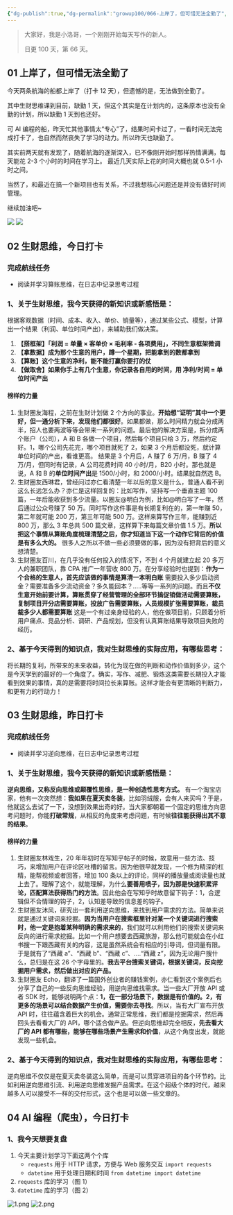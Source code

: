 ```yaml
---
{"dg-publish":true,"dg-permalink":"growup100/066-上岸了，但可惜无法全勤了","permalink":"/growup100/066-上岸了，但可惜无法全勤了/","tags":["小洛哥成长笔记"],"noteIcon":"1","created":"2024-06-25","updated":"2024-06-25"}
---
```



> 大家好，我是小洛哥，一个刚刚开始每天写作的新人。
> 
> 日更 100 天，第 66 天。

## 01 上岸了，但可惜无法全勤了

今天两条航海的船都上岸了（打卡 12 天），但遗憾的是，无法做到全勤了。

其中生财思维课到目前，缺勤 1 天，但这个其实是在计划内的，这条原本也没有全勤的计划，所以缺勤 1 天到也还好。

可 AI 编程的船，昨天忙其他事情太“专心”了，结果时间卡过了，一看时间无法完成打卡了，也自然而然丧失了学习的动力。所以昨天也缺勤了。

其实前两天就有发现了，随着航海的逐渐深入，已不像刚开始时那样热情满满，每天能花 2-3 个小时的时间在学习上。 最近几天实际上花的时间大概也就 0.5-1 小时之间。

当然了，和最近在搞一个新项目也有关系，不过我想核心问题还是并没有做好时间管理。

继续加油吧~

![](http://img.xlg.life/images%2F2024%2F06%2F25%2F%E4%B8%8B%E8%BD%BD%20-1--ed063892a73b8d2a1004fc09d770c6ed.jpg)
![](http://img.xlg.life/images%2F2024%2F06%2F25%2F%E4%B8%8B%E8%BD%BD-ce98d86aa564b47cdfd84f2c170f42f8.jpg)

## 02 生财思维，今日打卡

### 完成航线任务

- 阅读并学习算账思维，在日志中记录思考过程

### 1、关于生财思维，我今天获得的新知识或新感悟是：

根据客观数据（时间、成本、收入、单价、销量等），通过某些公式、模型，计算出一个结果（利润、单位时间产出），来辅助我们做决策。

1. **【搭框架】「利润 = 单量 × 客单价 × 毛利率 - 各项费用」，不同生意框架微调**
2. **【拿数据】成为那个生意的用户，蹲一个星期，把能拿到的数都拿到**
3. **【算账】这个生意的净利，能不能打赢你要打的仗**
4. **【做取舍】如果你手上有几个生意，你记录各自用的时间，用 净利/时间 = 单位时间产出**

#### 榜样的力量

1. 生财圈友海程，之前在生财计划做 2 个方向的事业。**开始想“证明”其中一个更好，但一通分析下来，发现他们都很好**。如果都做，那么时间精力就会分成两半，招人也要两波等等会带来一系列的问题。最后他的解决方案是，拆分成两个账户（公司），A 和 B 各做一个项目，然后每个项目只给 3 万，然后约定好。1，哪个公司先花完，哪个项目就死了 2，如果 3 个月后都没死，就计算单位时间的产出，看谁更高。 结果是 3 个月后，A 赚了 6 万/月，B 赚了 4 万/月，但同时有记录，A 公司花费时间 40 小时/月，B20 小时。那也就是说，A 和 B 的**单位时间产出**是 1500/小时，和 2000/小时。结果就自然选 B。
2. 生财圈友西琳君，曾经问过亦仁看清楚一年以后的意义是什么，普通人看不到这么长远怎么办？亦仁是这样回复的：比如写作，坚持写一个垂直主题 100 篇，一年后能收获到多少流量。以圈友@明白为例，比如@明白写了一年，然后通过公众号赚了 50 万。同时写作这件事是有长期复利在的，第一年赚 50，第二年就可能 200 万，第三年可能 500 万。这样来算写作三年，能赚到近 800 万，那么 3 年总共 500 篇文章，这样算下来每篇文章价值 1.5 万。**所以把这个事情从算账角度梳理清楚之后，你才知道当下这一个动作它背后的价值是有多么大的。** 很多人之所以不做一些必须要做的事，因为没有把背后的意义想清楚。
3. 生财圈友百川，在几乎没有任何投入的情况下，不到 4 个月就建立起 20 多万人的兼职团队，靠 CPA 推广一年营收 800 万。在分享经验时也提到：**作为一个合格的生意人，首先应该做的事情是算清一本明白账** 需要投入多少启动资金？需要准备多少流动资金？多久能回本？.....等等一系列的问题。而且**不仅生意开始前要计算，算账贯穿了经营管理的全部环节搞促销做活动需要算账，复制项目开分店需要算账，投放广告需要算账，人员规模扩张需要算账，裁员裁多少人都需要算账** 这是一个有过亲身经验的人，他在做项目前，只顾着分析用户痛点、竞品分析、调研、产品规划，但没有认真算账结果导致项目失败的经历。

### 2、基于今天得到的知识点，我对生财思维的实际应用，有哪些思考：

将长期的复利，所带来的未来收益，转化为现在做的判断和动作价值到多少，这个是今天学到的最好的一个角度了。确实，写作、减肥、锻炼这类需要长期投入才能看到效果的事情，真的是需要将时间拉长来算账。这样才能会有更清晰的判断力，和更有力的行动力！

## 03 生财思维，昨日打卡

### 完成航线任务

- 阅读并学习逆向思维，在日志中记录思考过程

### 1、关于生财思维，我今天获得的新知识或新感悟是：

**逆向思维，又称反向思维或颠覆性思维，是一种创造性思考方式。** 有一个淘宝店家，他有一次突然想：**我如果在夏天卖冬装**，比如羽绒服，会有人来买吗？于是，他就这么去试了一下，没想到效果出奇的好。当大家都朝着一个固定的思维方向思考问题时，你能**打破常规**，从相反的角度来考虑问题，有时候**往往能获得出其不意的结果**。

#### 榜样的力量

1. 生财圈友林戏生，20 年年初时在写知乎帖子的时候，故意用一些方法、技巧，来增加用户在评论区吐槽的留言。因为他很早就发现，一个修为精深的杠精，能帮视频或者回答，增加 100 条以上的评论，同样的播放量或阅读量也就上去了。理解了这个，就能理解，为什么**要善用喷子，因为那是快速积累评论，匹配算法获得热门的方法**。因此他会在写知乎时故意留下钩子：1，合逻辑但不合情理的钩子，2，认知差导致的信息差的钩子。
2. 生财圈友沐风，研究出一套利用逆向思维，来找到用户需求的方法。简单来说就是通过关键词来挖掘。**因为当用户在搜索框里针对某一个关键词进行搜索时，他一定是抱着某种明确的需求来的**，我们就可以利用他们的搜索关键词来反向的进行需求挖掘。比如一个用户想要去西藏旅游，那么他可能就会在小红书搜一下跟西藏有关的内容，这是虽然系统会有相应的引导词，但词量有限。于是就有了“西藏 a”、“西藏 b”、“西藏 c”、....“西藏 z”，因为无论用户搜什么，总归是在这 26 个字母里的。**我去平台搜索关键词，根据关键词，反向挖掘用户需求，然后做出对应的产品。**
3. 生财圈友 Echo，翻译了一篇国外创业者的赚钱案例，亦仁看到这个案例后也分享了自己的一些反向思维经验，用逆向思维找需求。当一些大厂开放 API 或者 SDK 时，能够说明两个点：**1，在一部分场景下，数据是有价值的。2，有更多的场景可以结合数据产生价值，需要你去寻找**。所以，当有大厂宣布开放 API 时，往往蕴含着巨大的机会。通常正常思维，我们都是挖掘需求，然后再回头去看看大厂的 API，哪个适合做产品。但逆向思维却完全相反，**先去看大厂的 API 都有哪些，能够在哪些场景产生需求和价值**，从这个角度出发，就能发现一些机会。

### 2、基于今天得到的知识点，我对生财思维的实际应用，有哪些思考：

逆向思维不仅仅是在夏天卖冬装这么简单，而是可以贯穿进项目的各个环节的。比如利用逆向思维引流、利用逆向思维发掘产品需求。在这个超级个体的时代，越来越多人可以接受不一样的交付形式，这个也是可以做一些文章的。

## 04 AI 编程（爬虫），今日打卡

### 1、我今天想要复盘

1. 今天主要计划学习下面这两个个库
	- `requests` 用于 HTTP 请求，方便与 Web 服务交互 `import requests`
	- `datetime` 用于处理日期和时间 `from datetime import datetime`
2. `requests` 库的学习（图 1）
3. `datetime` 库的学习（图 2）

![1.png](http://img.xlg.life/images%2F2024%2F06%2F25%2F1-5e11de8f17fbfeccaee1b1af52d22f61.png)
![2.png](http://img.xlg.life/images%2F2024%2F06%2F25%2F2-efa637bf360dba680f0bde72a48c1c04.png)